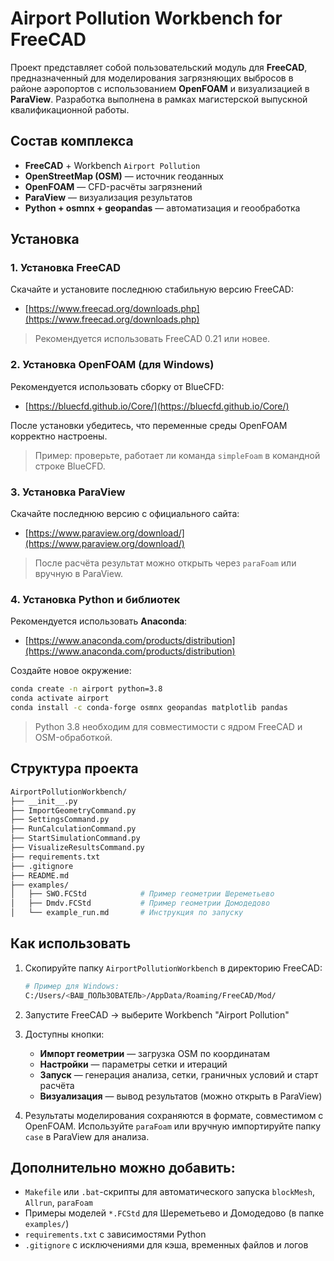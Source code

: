 # Airport Pollution Workbench for FreeCAD

Проект представляет собой пользовательский модуль для **FreeCAD**, предназначенный для моделирования загрязняющих выбросов в районе аэропортов с использованием **OpenFOAM** и визуализацией в **ParaView**. Разработка выполнена в рамках магистерской выпускной квалификационной работы.

##  Состав комплекса

- **FreeCAD** + Workbench `Airport Pollution`
- **OpenStreetMap (OSM)** — источник геоданных
- **OpenFOAM** — CFD-расчёты загрязнений
- **ParaView** — визуализация результатов
- **Python + osmnx + geopandas** — автоматизация и геообработка

##  Установка

### 1. Установка FreeCAD

Скачайте и установите последнюю стабильную версию FreeCAD:

- [https://www.freecad.org/downloads.php](https://www.freecad.org/downloads.php)

> Рекомендуется использовать FreeCAD 0.21 или новее.

### 2. Установка OpenFOAM (для Windows)

Рекомендуется использовать сборку от BlueCFD:

- [https://bluecfd.github.io/Core/](https://bluecfd.github.io/Core/)

После установки убедитесь, что переменные среды OpenFOAM корректно настроены.

> Пример: проверьте, работает ли команда `simpleFoam` в командной строке BlueCFD.

### 3. Установка ParaView

Скачайте последнюю версию с официального сайта:

- [https://www.paraview.org/download/](https://www.paraview.org/download/)

> После расчёта результат можно открыть через `paraFoam` или вручную в ParaView.

### 4. Установка Python и библиотек

Рекомендуется использовать **Anaconda**:

- [https://www.anaconda.com/products/distribution](https://www.anaconda.com/products/distribution)

Создайте новое окружение:

```bash
conda create -n airport python=3.8
conda activate airport
conda install -c conda-forge osmnx geopandas matplotlib pandas
```

> Python 3.8 необходим для совместимости с ядром FreeCAD и OSM-обработкой.

##  Структура проекта

```bash
AirportPollutionWorkbench/
├── __init__.py
├── ImportGeometryCommand.py
├── SettingsCommand.py
├── RunCalculationCommand.py
├── StartSimulationCommand.py
├── VisualizeResultsCommand.py
├── requirements.txt
├── .gitignore
├── README.md
├── examples/
│   ├── SWO.FCStd            # Пример геометрии Шереметьево
│   ├── Dmdv.FCStd           # Пример геометрии Домодедово
│   └── example_run.md       # Инструкция по запуску
```
##  Как использовать

1. Скопируйте папку `AirportPollutionWorkbench` в директорию FreeCAD:
   
   ```bash
   # Пример для Windows:
   C:/Users/<ВАШ_ПОЛЬЗОВАТЕЛЬ>/AppData/Roaming/FreeCAD/Mod/
   ```

2. Запустите FreeCAD → выберите Workbench "Airport Pollution"

3. Доступны кнопки:

   - **Импорт геометрии** — загрузка OSM по координатам
   - **Настройки** — параметры сетки и итераций
   - **Запуск** — генерация анализа, сетки, граничных условий и старт расчёта
   - **Визуализация** — вывод результатов (можно открыть в ParaView)

4. Результаты моделирования сохраняются в формате, совместимом с OpenFOAM. Используйте `paraFoam` или вручную импортируйте папку `case` в ParaView для анализа.

##  Дополнительно можно добавить:

- `Makefile` или `.bat`-скрипты для автоматического запуска `blockMesh`, `Allrun`, `paraFoam`
- Примеры моделей `*.FCStd` для Шереметьево и Домодедово (в папке `examples/`)
- `requirements.txt` с зависимостями Python
- `.gitignore` с исключениями для кэша, временных файлов и логов

